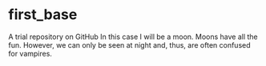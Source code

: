 # first_base
A trial repository on GitHub
In this case I will be a moon. Moons have all the fun.
However, we can only be seen at night and, thus, are often confused for vampires.
